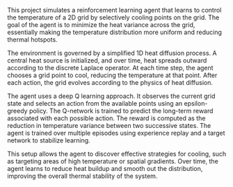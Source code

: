 This project simulates a reinforcement learning agent that learns to control the temperature of a 2D grid by selectively cooling points on the grid. The goal of the agent is to minimize the heat variance across the grid, essentially making the temperature distribution more uniform and reducing thermal hotspots.

The environment is governed by a simplified 1D heat diffusion process. A central heat source is initialized, and over time, heat spreads outward according to the discrete Laplace operator. At each time step, the agent chooses a grid point to cool, reducing the temperature at that point. After each action, the grid evolves according to the physics of heat diffusion.

The agent uses a deep Q learning approach. It observes the current grid state and selects an action from the available points using an epsilon-greedy policy. The Q-network is trained to predict the long-term reward associated with each possible action. The reward is computed as the reduction in temperature variance between two successive states. The agent is trained over multiple episodes using experience replay and a target network to stabilize learning.

This setup allows the agent to discover effective strategies for cooling, such as targeting areas of high temperature or spatial gradients. Over time, the agent learns to reduce heat buildup and smooth out the distribution, improving the overall thermal stability of the system.
